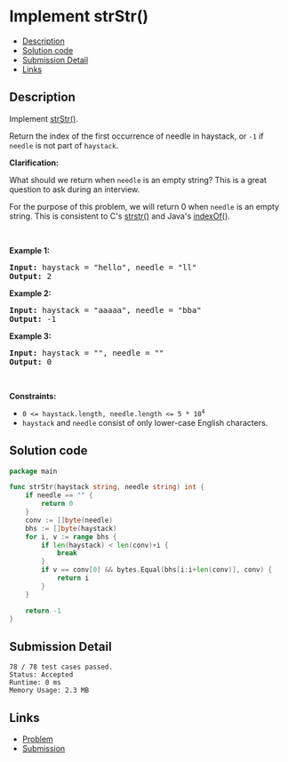 # Implement strStr()

- [Description](#description)
- [Solution code](#solution-code)
- [Submission Detail](#submission-detail)
- [Links](#links)

## Description

<div><p>Implement <a href="http://www.cplusplus.com/reference/cstring/strstr/" target="_blank">strStr()</a>.</p>

<p>Return the index of the first occurrence of needle in haystack, or <code>-1</code> if <code>needle</code> is not part of <code>haystack</code>.</p>

<p><strong>Clarification:</strong></p>

<p>What should we return when <code>needle</code> is an empty string? This is a great question to ask during an interview.</p>

<p>For the purpose of this problem, we will return 0 when <code>needle</code> is an empty string. This is consistent to C's&nbsp;<a href="http://www.cplusplus.com/reference/cstring/strstr/" target="_blank">strstr()</a> and Java's&nbsp;<a href="https://docs.oracle.com/javase/7/docs/api/java/lang/String.html#indexOf(java.lang.String)" target="_blank">indexOf()</a>.</p>

<p>&nbsp;</p>
<p><strong>Example 1:</strong></p>
<pre><strong>Input:</strong> haystack = "hello", needle = "ll"
<strong>Output:</strong> 2
</pre><p><strong>Example 2:</strong></p>
<pre><strong>Input:</strong> haystack = "aaaaa", needle = "bba"
<strong>Output:</strong> -1
</pre><p><strong>Example 3:</strong></p>
<pre><strong>Input:</strong> haystack = "", needle = ""
<strong>Output:</strong> 0
</pre>
<p>&nbsp;</p>
<p><strong>Constraints:</strong></p>

<ul>
	<li><code>0 &lt;= haystack.length, needle.length &lt;= 5 * 10<sup>4</sup></code></li>
	<li><code>haystack</code> and&nbsp;<code>needle</code> consist of only lower-case English characters.</li>
</ul>
</div>

## Solution code

```go
package main

func strStr(haystack string, needle string) int {
	if needle == "" {
		return 0
	}
	conv := []byte(needle)
	bhs := []byte(haystack)
	for i, v := range bhs {
		if len(haystack) < len(conv)+i {
			break
		}
		if v == conv[0] && bytes.Equal(bhs[i:i+len(conv)], conv) {
			return i
		}
	}

	return -1
}
```

## Submission Detail

```
78 / 78 test cases passed.
Status: Accepted
Runtime: 0 ms
Memory Usage: 2.3 MB
```

## Links

- [Problem](https://leetcode.com/problems/implement-strstr/)
- [Submission](https://leetcode.com/submissions/detail/406475041/)
